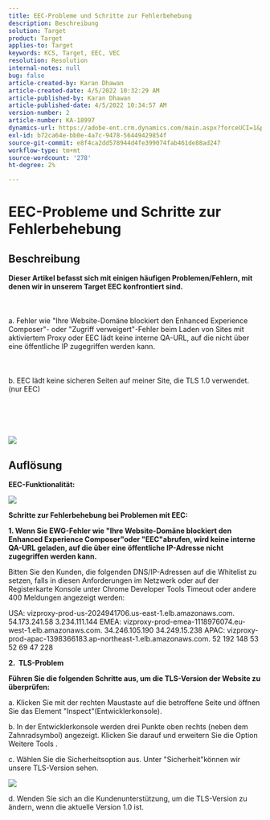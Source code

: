 ```yaml
---
title: EEC-Probleme und Schritte zur Fehlerbehebung
description: Beschreibung
solution: Target
product: Target
applies-to: Target
keywords: KCS, Target, EEC, VEC
resolution: Resolution
internal-notes: null
bug: false
article-created-by: Karan Dhawan
article-created-date: 4/5/2022 10:32:29 AM
article-published-by: Karan Dhawan
article-published-date: 4/5/2022 10:34:57 AM
version-number: 2
article-number: KA-18997
dynamics-url: https://adobe-ent.crm.dynamics.com/main.aspx?forceUCI=1&pagetype=entityrecord&etn=knowledgearticle&id=11a03cad-cbb4-ec11-983f-000d3a5d0d73
exl-id: b72ca64e-bb0e-4a7c-9478-56449429854f
source-git-commit: e8f4ca2dd578944d4fe399074fab461de88ad247
workflow-type: tm+mt
source-wordcount: '278'
ht-degree: 2%

---
```


# EEC-Probleme und Schritte zur Fehlerbehebung

## Beschreibung

<b>Dieser Artikel befasst sich mit einigen häufigen Problemen/Fehlern, mit denen wir in unserem Target EEC konfrontiert sind.</b><br><br> <br><br>a. Fehler wie &quot;Ihre Website-Domäne blockiert den Enhanced Experience Composer&quot;- oder &quot;Zugriff verweigert&quot;-Fehler beim Laden von Sites mit aktiviertem Proxy oder EEC lädt keine interne QA-URL, auf die nicht über eine öffentliche IP zugegriffen werden kann.<br><br> <br><br>b. EEC lädt keine sicheren Seiten auf meiner Site, die TLS 1.0 verwendet. (nur EEC) <br><br> <br><br> <br><br>![](https://adobe-ent.crm.dynamics.com/api/data/v9.0/msdyn_knowledgearticleimages%289163ac73-37ab-ec11-983f-000d3a349523%29/msdyn_blobfile/$value)

## Auflösung


<b>EEC-Funktionalität:</b>

![](assets/6ea1c39f-52ab-ec11-983f-000d3a3496ef.png)



<b>Schritte zur Fehlerbehebung bei Problemen mit EEC:</b>

<b>1. Wenn Sie EWG-Fehler wie &quot;Ihre Website-Domäne blockiert den Enhanced Experience Composer&quot;oder &quot;EEC&quot;abrufen, wird keine interne QA-URL geladen, auf die über eine öffentliche IP-Adresse nicht zugegriffen werden kann.</b>

Bitten Sie den Kunden, die folgenden DNS/IP-Adressen auf die Whitelist zu setzen, falls in diesen Anforderungen im Netzwerk oder auf der Registerkarte Konsole unter Chrome Developer Tools Timeout oder andere 400 Meldungen angezeigt werden:

USA: vizproxy-prod-us-2024941706.us-east-1.elb.amazonaws.com.
54.173.241.58 3.234.111.144 EMEA: vizproxy-prod-emea-1118976074.eu-west-1.elb.amazonaws.com.
34.246.105.190 34.249.15.238 APAC: vizproxy-prod-apac-1398366183.ap-northeast-1.elb.amazonaws.com.
52 192 148 53 52 69 47 228



<b>2.  TLS-Problem</b>

<b>Führen Sie die folgenden Schritte aus, um die TLS-Version der Website zu überprüfen:</b>

a. Klicken Sie mit der rechten Maustaste auf die betroffene Seite und öffnen Sie das Element &quot;Inspect&quot;(Entwicklerkonsole).

b. In der Entwicklerkonsole werden drei Punkte oben rechts (neben dem Zahnradsymbol) angezeigt. Klicken Sie darauf und erweitern Sie die Option Weitere Tools .

c. Wählen Sie die Sicherheitsoption aus. Unter &quot;Sicherheit&quot;können wir unsere TLS-Version sehen.

![](https://experienceleague.adobe.com/docs/target/assets/firefox_more_info_3.png?lang=en)

d. Wenden Sie sich an die Kundenunterstützung, um die TLS-Version zu ändern, wenn die aktuelle Version 1.0 ist.
